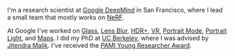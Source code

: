 I'm a research scientist at [Google DeepMind](https://deepmind.google/) in San Francisco, where I lead a small team that mostly works on [NeRF](https://www.matthewtancik.com/nerf).

At Google I've worked on [Glass](https://www.google.com/glass/start/), [Lens Blur](https://ai.googleblog.com/2014/04/lens-blur-in-new-google-camera-app.html), [HDR+](https://ai.googleblog.com/2014/10/hdr-low-light-and-high-dynamic-range.html), [VR](https://blog.google/products/google-ar-vr/introducing-next-generation-jump/), [Portrait Mode](https://ai.googleblog.com/2017/10/portrait-mode-on-pixel-2-and-pixel-2-xl.html), [Portrait Light](https://ai.googleblog.com/2020/12/portrait-light-enhancing-portrait.html), and [Maps](https://blog.google/products/maps/three-maps-updates-io-2022/). I did my PhD at [UC Berkeley](http://www.eecs.berkeley.edu/), where I was advised by [Jitendra Malik](http://www.cs.berkeley.edu/~malik/). I've received the [PAMI Young Researcher Award](https://www.thecvf.com/?page_id=413#YRA). 